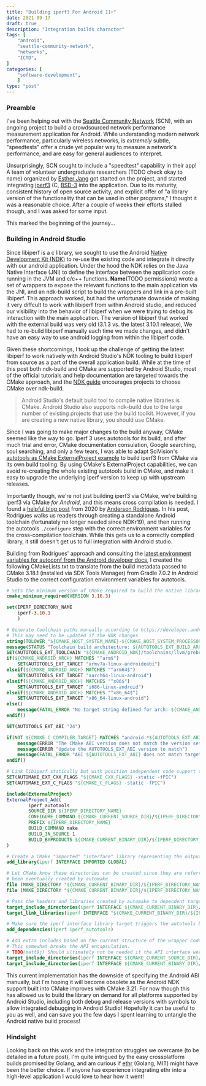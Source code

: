 ```yaml
---
title: "Building iperf3 For Android 11+"
date: 2021-09-17
draft: true
description: "Integration builds character"
tags: [
    "android",
    "seattle-community-network",
    "networks",
    "ICTD",
]
categories: [
    "software-development",
    ]
type: "post"
---
```


### Preamble

I've been helping out with the [Seattle Community
Network](https://seattlecommunitynetwork.org) (SCN), with an ongoing project to
build a crowdsourced network performance measurement application for Android.
While understanding modern network performance, particularly wireless networks,
is *extremely* subtle, "speedtests" offer a crude yet popular way to measure a
network's performance, and are easy for general audiences to interpret.

Unsurprisingly, SCN sought to include a "speedtest" capability in their app! A
team of volunteer undergraduate researchers (TODO check okay to name) organized
by [Esther Jang](https://infrared-ether.medium.com/) got started on the project,
and started integrating [iperf3](https://github.com/esnet/iperf) (C,
[BSD-3](https://github.com/esnet/iperf/blob/master/LICENSE) into the
application. Due to its maturity, consistent history of open source activity,
and explicit offer of "a library version of the functionality that can be used
in other programs," I thought it was a reasonable choice. After a couple of
weeks their efforts stalled though, and I was asked for some input.

This marked the beginning of the journey...

### Building in Android Studio

Since libiperf is a c library, we sought to use the Android [Native Development
Kit (NDK)](https://developer.android.com/ndk) to re-use the existing code and
integrate it directly with our android application. Under the hood the NDK
relies on the Java Native Interface (JNI) to define the interface between the
application code running in the JVM and c/c++ functions. __Name__(TODO
permissions) wrote a set of wrappers to expose the relevant functions to the
main application via the JNI, and an ndk-build script to build the wrappers and
link in a pre-built libiperf. This approach worked, but had the unfortunate
downside of making it very diffcult to work with libiperf from within Android
studio, and reduced our visibility into the behavior of libiperf when we were
trying to debug its interaction with the main application. The version of
libiperf that worked with the external build was very old (3.1.3 vs. the latest
3.10.1 release), We had to re-build libiperf manually each time we made changes,
and didn't have an easy way to use android logging from within the libiperf
code.

Given these shortcomings, I took up the challenge of getting the latest libiperf
to work natively with Android Studio's NDK tooling to build libiperf from source
as a part of the overall application build. While at the time of this post both
ndk-build and CMake are supported by Android Studio, most of the official
tutorials and help documentation are targeted towards the CMake approach, and
the [NDK guide](https://developer.android.com/ndk/guides) encourages projects to
choose CMake over ndk-build.

> Android Studio's default build tool to compile native libraries is CMake.
> Android Studio also supports ndk-build due to the large number of existing
> projects that use the build toolkit. However, if you are creating a new native
> library, you should use CMake.

Since I was going to make major changes to the build anyway, CMake seemed like
the way to go. Iperf 3 uses autotools for its build, and after much trial and
error, CMake documentation consulation, Google searching, soul searching, and
only a few tears, I was able to adapt SciVision's [autotools as CMake
ExternalProject
example](https://www.scivision.dev/cmake-external-project-autotools/) to build
iperf3 from CMake via its own build tooling. By using CMake's ExternalProject
capabilities, we can avoid re-creating the whole existing autotools build in
CMake, and make it easy to upgrade the underlying iperf version to keep up with
upstream releases.

Importantly though, we're not just building iperf3 via CMake, we're building
iperf3 via CMake *for Android*, and this means cross compilation is needed. I
found a [helpful blog
post](https://medium.com/@ansorod/how-to-compile-iperf3-for-android-4d67c9a7f061)
from 2020 by [Anderson Rodrigues](https://medium.com/@ansorod). In his post,
Rodrigues walks us readers through creating a standalone Android toolchain
(fortunately no longer needed since NDKr19), and then running the autotools
`./configure` step with the correct environment variables for the
cross-compilation toolchain. While this gets us to a correctly compiled library,
it still doesn't get us to full integration with Android studio.

Building from Rodrigues' approach and consulting the [latest environment
variables for autoconf from the Android developer
docs](https://developer.android.com/ndk/guides/other_build_systems), I created
the following CMakeLists.txt to translate from the build metadata passed to
CMake 3.18.1 (installed via SDK Tools Manager) from Gradle 7.0.2 in Android
Studio to the correct configuration environment variables for autotools.

```CMake
# Sets the minimum version of CMake required to build the native library.
cmake_minimum_required(VERSION 3.16.3)

set(IPERF_DIRECTORY_NAME
    iperf-3.10.1
    )

# Generate toolchain paths manually according to https://developer.android.com/ndk/guides/other_build_systems.
# This may need to be updated if the NDK changes
string(TOLOWER "${CMAKE_HOST_SYSTEM_NAME}-${CMAKE_HOST_SYSTEM_PROCESSOR}" AUTOTOOLS_EXT_BUILD_ARCH)
message(STATUS "Toolchain build architecture: ${AUTOTOOLS_EXT_BUILD_ARCH}")
SET(AUTOTOOLS_EXT_TOOLCHAIN "${CMAKE_ANDROID_NDK}/toolchains/llvm/prebuilt/${AUTOTOOLS_EXT_BUILD_ARCH}")
if(${CMAKE_ANDROID_ARCH} MATCHES "^arm$")
    SET(AUTOTOOLS_EXT_TARGET "armv7a-linux-androideabi")
elseif(${CMAKE_ANDROID_ARCH} MATCHES "^arm64$")
    SET(AUTOTOOLS_EXT_TARGET "aarch64-linux-android")
elseif(${CMAKE_ANDROID_ARCH} MATCHES "^x86$")
    SET(AUTOTOOLS_EXT_TARGET "i686-linux-android")
elseif(${CMAKE_ANDROID_ARCH} MATCHES "^x86_64$")
    SET(AUTOTOOLS_EXT_TARGET "x86_64-linux-android")
else()
    message(FATAL_ERROR "No target string defined for arch: ${CMAKE_ANDROID_ARCH}")
endif()

SET(AUTOTOOLS_EXT_ABI "24")

if(NOT ${CMAKE_C_COMPILER_TARGET} MATCHES "android.*${AUTOTOOLS_EXT_ABI}$")
    message(ERROR "The CMake ABI version does not match the version set by gradle")
    message(ERROR "Update the AUTOTOOLS_EXT_ABI version to match")
    message(FATAL_ERROR "ABI ${AUTOTOOLS_EXT_ABI} does not match target ${CMAKE_C_COMPILER_TARGET}")
endif()

# Link libiperf statically but with position independent code support to be embedded in a higher level dynamic library
SET(AUTOMAKE_EXT_CXX_FLAGS "${CMAKE_CXX_FLAGS} -static -fPIC")
SET(AUTOMAKE_EXT_C_FLAGS "${CMAKE_C_FLAGS} -static -fPIC")

include(ExternalProject)
ExternalProject_Add(
        iperf_autotools
        SOURCE_DIR ${IPERF_DIRECTORY_NAME}
        CONFIGURE_COMMAND ${CMAKE_CURRENT_SOURCE_DIR}/${IPERF_DIRECTORY_NAME}/configure --host ${AUTOTOOLS_EXT_TARGET} AR=${AUTOTOOLS_EXT_TOOLCHAIN}/bin/llvm-ar CC=${AUTOTOOLS_EXT_TOOLCHAIN}/bin/${AUTOTOOLS_EXT_TARGET}${AUTOTOOLS_EXT_ABI}-clang AS=${AUTOTOOLS_EXT_TOOLCHAIN}/bin/${AUTOTOOLS_EXT_TARGET}${AUTOTOOLS_EXT_ABI}-clang CXX=${AUTOTOOLS_EXT_TOOLCHAIN}/bin/${AUTOTOOLS_EXT_TARGET}${AUTOTOOLS_EXT_ABI}-clang++ LD=${AUTOTOOLS_EXT_TOOLCHAIN}/bin/ld RANLIB=${AUTOTOOLS_EXT_TOOLCHAIN}/bin/llvm-ranlib STRIP=${AUTOTOOLS_EXT_TOOLCHAIN}/bin/llvm-strip CFLAGS=${AUTOMAKE_EXT_C_FLAGS} CXXFLAGS=${AUTOMAKE_EXT_CXX_FLAGS} --without-openssl --prefix=${CMAKE_CURRENT_BINARY_DIR}/${IPERF_DIRECTORY_NAME}
        PREFIX ${IPERF_DIRECTORY_NAME}
        BUILD_COMMAND make
        BUILD_IN_SOURCE 1
        BUILD_BYPRODUCTS ${CMAKE_CURRENT_BINARY_DIR}/${IPERF_DIRECTORY_NAME}/lib/libiperf.a
)

# Create a CMake "imported" "interface" library representing the outputs from the autotools process.
add_library(iperf INTERFACE IMPORTED GLOBAL)

# Let CMake know these directories can be created since they are referred below-- they would have
# been eventually created by automake
file (MAKE_DIRECTORY "${CMAKE_CURRENT_BINARY_DIR}/${IPERF_DIRECTORY_NAME}/lib")
file (MAKE_DIRECTORY "${CMAKE_CURRENT_BINARY_DIR}/${IPERF_DIRECTORY_NAME}/include")

# Pass the headers and libraries created by automake to dependent targets for linking and/or inclusion.
target_include_directories(iperf INTERFACE ${CMAKE_CURRENT_BINARY_DIR}/${IPERF_DIRECTORY_NAME}/include)
target_link_libraries(iperf INTERFACE "${CMAKE_CURRENT_BINARY_DIR}/${IPERF_DIRECTORY_NAME}/lib/libiperf.a")

# Make sure the iperf interface library target triggers the autotools build.
add_dependencies(iperf iperf_autotools)

# Add extra includes based on the current structure of the wrapper codebase.
# This somewhat breaks the API encapsulation.
# TODO(matt9j) Should ultimately not be needed if the API interface were used cleanly
target_include_directories(iperf INTERFACE ${CMAKE_CURRENT_SOURCE_DIR}/${IPERF_DIRECTORY_NAME}/src)
target_include_directories(iperf INTERFACE ${CMAKE_CURRENT_BINARY_DIR}/${IPERF_DIRECTORY_NAME}/src)

```

This current implementation has the downside of specifying the Android ABI
manually, but I'm hoping it will become obsolete as the Android NDK support
built into CMake improves with CMake 3.21. For now though this has allowed us to
build the library on demand for all platforms supported by Android Studio,
including both debug and release versions with symbols to allow integrated
debugging in Android Studio! Hopefully it can be useful to you as well, and can
save you the few days I spent learning to untangle the Android native build
process!

### Hindsight

Looking back on this work and the integration struggles we overcame (to be
detailed in a future post), I'm quite intrigued by the easy crossplatform builds
promised by Golang, and am curious if [ethr](https://github.com/microsoft/ethr)
(Golang, MIT) might have been the better choice. If anyone has experience
integrating ethr into a high-level application I would love to hear how it went!
